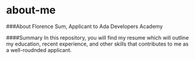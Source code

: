 # about-me


###About Florence Sum, Applicant to Ada Developers Academy

####Summary
In this repository, you will find my resume which will outline my education, recent experience, and other skills that contributes to me as a well-roudnded applicant.
